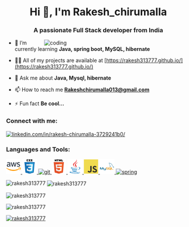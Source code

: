 
<h1 align="center">Hi 👋, I'm Rakesh_chirumalla</h1>
<h3 align="center">A passionate Full Stack developer from India</h3>

<img align="right" alt="coding" width="400" src="https://cdn.dribbble.com/users/1162077/screenshots/3848914/programmer.gif">

- 🌱 I’m currently learning **Java, spring boot, MySQL, hibernate**

- 👨‍💻 All of my projects are available at [https://rakesh313777.github.io/](https://rakesh313777.github.io/)

- 💬 Ask me about **Java, Mysql, hibernate**

- 📫 How to reach me **Rakeshchirumalla013@gmail.com**

- ⚡ Fun fact **Be cool...**

<h3 align="left">Connect with me:</h3>
<p align="left">
<a href="https://linkedin.com/in/linkedin.com/in/rakesh-chirumalla-3729241b0/" target="blank"><img align="center" src="https://raw.githubusercontent.com/rahuldkjain/github-profile-readme-generator/master/src/images/icons/Social/linked-in-alt.svg" alt="linkedin.com/in/rakesh-chirumalla-3729241b0/" height="30" width="40" /></a>
</p>

<h3 align="left">Languages and Tools:</h3>
<p align="left"> <a href="https://aws.amazon.com" target="_blank" rel="noreferrer"> <img src="https://raw.githubusercontent.com/devicons/devicon/master/icons/amazonwebservices/amazonwebservices-original-wordmark.svg" alt="aws" width="40" height="40"/> </a> <a href="https://www.w3schools.com/css/" target="_blank" rel="noreferrer"> <img src="https://raw.githubusercontent.com/devicons/devicon/master/icons/css3/css3-original-wordmark.svg" alt="css3" width="40" height="40"/> </a> <a href="https://git-scm.com/" target="_blank" rel="noreferrer"> <img src="https://www.vectorlogo.zone/logos/git-scm/git-scm-icon.svg" alt="git" width="40" height="40"/> </a> <a href="https://www.w3.org/html/" target="_blank" rel="noreferrer"> <img src="https://raw.githubusercontent.com/devicons/devicon/master/icons/html5/html5-original-wordmark.svg" alt="html5" width="40" height="40"/> </a> <a href="https://www.java.com" target="_blank" rel="noreferrer"> <img src="https://raw.githubusercontent.com/devicons/devicon/master/icons/java/java-original.svg" alt="java" width="40" height="40"/> </a> <a href="https://developer.mozilla.org/en-US/docs/Web/JavaScript" target="_blank" rel="noreferrer"> <img src="https://raw.githubusercontent.com/devicons/devicon/master/icons/javascript/javascript-original.svg" alt="javascript" width="40" height="40"/> </a> <a href="https://www.mysql.com/" target="_blank" rel="noreferrer"> <img src="https://raw.githubusercontent.com/devicons/devicon/master/icons/mysql/mysql-original-wordmark.svg" alt="mysql" width="40" height="40"/> </a> <a href="https://spring.io/" target="_blank" rel="noreferrer"> <img src="https://www.vectorlogo.zone/logos/springio/springio-icon.svg" alt="spring" width="40" height="40"/> </a> </p>

<p><img align="left" src="https://github-readme-stats.vercel.app/api/top-langs?username=rakesh313777&show_icons=true&locale=en&layout=compact" alt="rakesh313777" /></p>

<p>&nbsp;<img align="center" src="https://github-readme-stats.vercel.app/api?username=rakesh313777&show_icons=true&locale=en" alt="rakesh313777" /></p>

<p><img align="center" src="https://github-readme-streak-stats.herokuapp.com/?user=rakesh313777&" alt="rakesh313777" /></p>

<p align="left"> <img src="https://komarev.com/ghpvc/?username=rakesh313777&label=Profile%20views&color=0e75b6&style=flat" alt="rakesh313777" /> </p>

<p align="left"> <a href="https://github.com/ryo-ma/github-profile-trophy"><img src="https://github-profile-trophy.vercel.app/?username=rakesh313777" alt="rakesh313777" /></a> </p>

<p align="left"> <a href="https://twitter.com/" target="blank"><img src="https://img.shields.io/twitter/follow/?logo=twitter&style=for-the-badge" alt="" /></a> </p>
